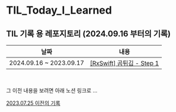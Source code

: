 # TIL_Today_I_Learned


## TIL 기록 용 레포지토리 (2024.09.16 부터의 기록)

|날짜|내용|
|----|---|
|2024.09.16 ~ 2023.09.17|[\[RxSwift\] 곰튀김 - Step 1](해당주소넣어야함)|


<br>

그 이전 내용을 보려면 아래 노션 링크로 ...

[2023.07.25 이전의 기록](노션링크주소넣어야함)
